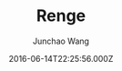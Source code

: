 ---
title: Renge
github: 'https://github.com/billyfish152/Renge'
demo: 'http://junchaowang.com'
author: Junchao Wang
ssg:
  - Jekyll
cms:
  - No Cms
date: 2016-06-14T22:25:56.000Z
github_branch: master
description: A Jekyll theme by Junchao
stale: true
---